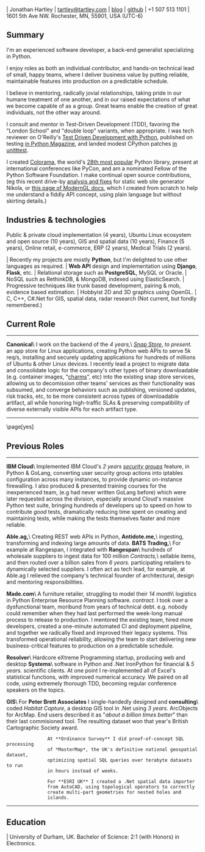 | Jonathan Hartley | [tartley@tartley.com][email] | [blog][blog] | [github][github]
| +1 507 513 1101 | 1601 5th Ave NW. Rochester, MN, 55901, USA (UTC-6)

[email]: mailto:tartley@tartley.com
[blog]: https://www.tartley.com/categories/software
[github]: https://github.com/tartley

## Summary

I'm an experienced software developer, a back-end generalist specializing in Python.

I enjoy roles as both an individual contributor, and hands-on technical lead of
small, happy teams, where I deliver business value by putting reliable,
maintainable features into production on a predictable schedule.

I believe in mentoring, radically jovial relationships, taking pride in our
humane treatment of one another, and in our raised expectations of what we
become capable of as a group. Great teams enable the creation of great
individuals, not the other way around.

I consult and mentor in Test-Driven Development (TDD), favoring the "London
School" and "double loop" variants, when appropriate. I was tech reviewer on O'Reilly's
[Test Driven Development with Python](https://www.oreilly.com/library/view/test-driven-development-with/9781491958698),
published on testing
[in Python Magazine](https://www.tartley.com/posts/acceptance-testing-net-applications-using-ironpython),
and landed modest CPython patches [in unitttest](https://github.com/python/cpython/commit/1341bb0019868345bab8adff94263c81e1d66eae).

I created
[Colorama](https://pypi.python.org/pypi/colorama),
the world's
[28th most popular](https://hugovk.github.io/top-pypi-packages/#colorama)
Python library,
present at international conferences like PyCon, and am a nominated Fellow of the Python Software
Foundation. I make continual open source contributions, (eg this recent drive-by
[analysis and fixes](https://github.com/getnikola/nikola/issues/3671)
for static web site generator Nikola, or
[this page of ModernGL docs](https://moderngl.readthedocs.io/en/latest/topics/buffer_format.html),
which I created from scratch to help me understand a fiddly API concept, using plain
language but without skirting details.)

## Industries & technologies

Public & private cloud implementation (4 years), Ubuntu Linux ecosystem and
open source (10 years), GIS and spatial data (10 years), Finance (5 years),
Online retail, e-commerce, ERP (2 years), Medical Trials (2 years).

| Recently my projects are mostly **Python**, but I'm delighted to use other languages as required.
| **Web API** design and implementation using **Django**, **Flask**, etc.
| Relational storage such as **PostgreSQL**, MySQL or Oracle.
| NoSQL such as RethinkDB, & MongoDB, indexed using ElasticSearch.
| Progressive techniques like trunk based development, pairing & mob, evidence based estimation.
| Hobbyist 2D and 3D graphics using OpenGL.
| C, C++, C#.Net for GIS, spatial data, radar research (Not current, but fondly remembered.)

## Current Role

-------------- -------------------------------------------------------------------
**Canonical**\ I work on the backend of the
*4 years,*\    [*Snap Store*](https://snapcraft.io/store),
*to present.*  an app store for Linux applications, creating Python web APIs
               to serve 5k req/s, installing and securely updating applications
               for hundreds of millions of Ubuntu & other Linux devices. I
               recently lead a project to migrate data and consolidate logic
               for the company's other types of binary downloadable (e.g.
               container images, "[charms](https://juju.is/about)", etc) into
               the existing snap store services, allowing us to decomission
               other teams' services as their functionality was subsumed, and
               converge behaviors such as publishing, versioned updates, risk
               tracks, etc, to be more consistent across types of downloadable
               artifact, all while honoring high-traffic SLAs & preserving
               compatibility of diverse externally visible APIs for each
               artifact type.

------------------------------------------------------------------------------------

\page[yes]

## Previous Roles

------------------ --------------------------------------------------------------------
**IBM Cloud**\     Implemented IBM Cloud's
*2 years*           [*security groups*](https://www.ibm.com/cloud/blog/illustrating-uses-ibm-cloud-security-groups)
                   feature, in Python & GoLang, converting user security group
                   actions into iptables configuration across many instances,
                   to provide dynamic on-instance firewalling. I also produced
                   & presented training courses for the inexperienced team,
                   (e.g had never written GoLang before) which were later
                   requested across the division, especially around Cloud's
                   massive Python test suite, bringing hundreds of developers
                   up to speed on how to contribute *good* tests, dramatically
                   reducing time spent on creating and maintaining tests, while
                   making the tests themselves faster and more reliable.

**Able.ag,**\      Creating REST web APIs in Python,
**Antidote.me,**\  ingesting, transforming and indexing large amounts of data.
**BATS Trading,**\ For example at Rangespan, I integrated with
**Rangespan**\     hundreds of wholesale suppliers to ingest data for 100 million
*Contracts,*\      sellable items, and then routed over a billion sales from
*6 years.*         participating retailers to dynamically selected suppliers.
                   I often act as tech lead, for example, at Able.ag I
                   relieved the company's technical founder of
                   architectural, design and mentoring responsibilities.

**Made.com**\      A furniture retailer, struggling to model their
*14 month*\        logistics in Python Enterprise Resource Planning software.
*contract.*        I took over a dysfunctional team, moribund from years of technical
                   debt. e.g. nobody could remember when they had last performed the
                   week-long manual process to release to production. I mentored the
                   existing team, hired more developers, created a one-minute
                   automated CI and deployment pipeline, and together we radically
                   fixed and improved their legacy systems. This transformed
                   operational reliability, allowing the team to start
                   delivering new business-critical features to production
                   on a predictable schedule.

**Resolver**\      Hardcore eXtreme Programming startup, producing web and desktop
**Systems**\       software in Python and .Net IronPython for financial &
*5 years.*         scientific clients. At one point I re-implemented all of
                   Excel's statistical functions, with improved numerical
                   accuracy. We paired on all code, using extremely thorough
                   TDD, becoming regular conference speakers on the topics.

**GIS**\           For **Peter Brett Associates** I single-handedly designed and
**consulting**\    coded *Habitat Capture*, a desktop GIS tool in .Net using
*3 years.*         ArcObjects for ArcMap. End users described it as "*about
                   a billion times better*" than their last commisioned tool.
                   The resulting dataset won that year's British
                   Cartographic Society award.

                   At **Ordinance Survey** I did proof-of-concept SQL processing
                   of *MasterMap*, the UK's definitive national geospatial dataset,
                   optimizing spatial SQL queries over terabyte datasets to run
                   in hours instead of weeks.

                   For **ESRI UK** I created a .Net spatial data importer
                   from AutoCAD, using topological operators to correctly
                   create multi-part geometries for nested holes and
                   islands.

----------------------------------------------------------------------------------------

## Education

| University of Durham, UK. Bachelor of Science: 2:1 (with Honors) in Electronics.

